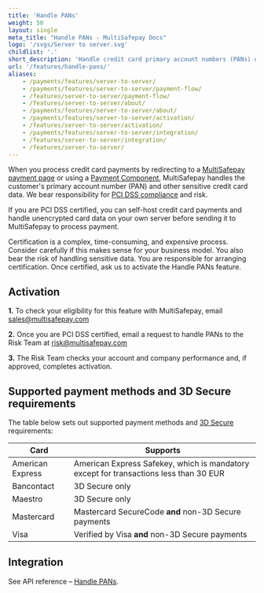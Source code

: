 ```yaml
---
title: 'Handle PANs'
weight: 50
layout: single
meta_title: "Handle PANs - MultiSafepay Docs"
logo: '/svgs/Server to server.svg'
childlist: '.'
short_description: 'Handle credit card primary account numbers (PANs) on your own server.'
url: '/features/handle-pans/'
aliases:
    - /payments/features/server-to-server/
    - /payments/features/server-to-server/payment-flow/
    - /features/server-to-server/payment-flow/
    - /features/server-to-server/about/
    - /payments/features/server-to-server/about/
    - /payments/features/server-to-server/activation/
    - /features/server-to-server/activation/
    - /payments/features/server-to-server/integration/
    - /features/server-to-server/integration/
    - /features/server-to-server/
---
```

When you process credit card payments by redirecting to a [MultiSafepay payment page](/payment-pages/) or using a [Payment Component](/payment-components/), MultiSafepay handles the customer's primary account number (PAN) and other sensitive credit card data. We bear responsibility for [PCI DSS compliance](/payment-regulations/pci-dss/) and risk. 

If you are PCI DSS certified, you can self-host credit card payments and handle unencrypted card data on your own server before sending it to MultiSafepay to process payment. 

Certification is a complex, time-consuming, and expensive process. Consider carefully if this makes sense for your business model. You also bear the risk of handling sensitive data. You are responsible for arranging certification. Once certified, ask us to activate the Handle PANs feature. 

## Activation

**1.** To check your eligibility for this feature with MultiSafepay, email <sales@multisafepay.com>

**2.** Once you are PCI DSS certified, email a request to handle PANs to the Risk Team at <risk@multisafepay.com>

**3.** The Risk Team checks your account and company performance and, if approved, completes activation. 

## Supported payment methods and 3D Secure requirements

The table below sets out supported payment methods and [3D Secure](/features/3d-secure/about/) requirements:

| Card | Supports |
|---|---|
| American Express | American Express Safekey, which is mandatory except for transactions less than 30 EUR |
| Bancontact | 3D Secure only |
| Maestro | 3D Secure only |
| Mastercard | Mastercard SecureCode **and** non-3D Secure payments |
| Visa | Verified by Visa **and** non-3D Secure payments |

## Integration

See API reference – [Handle PANs](/api/#handle-pans).


